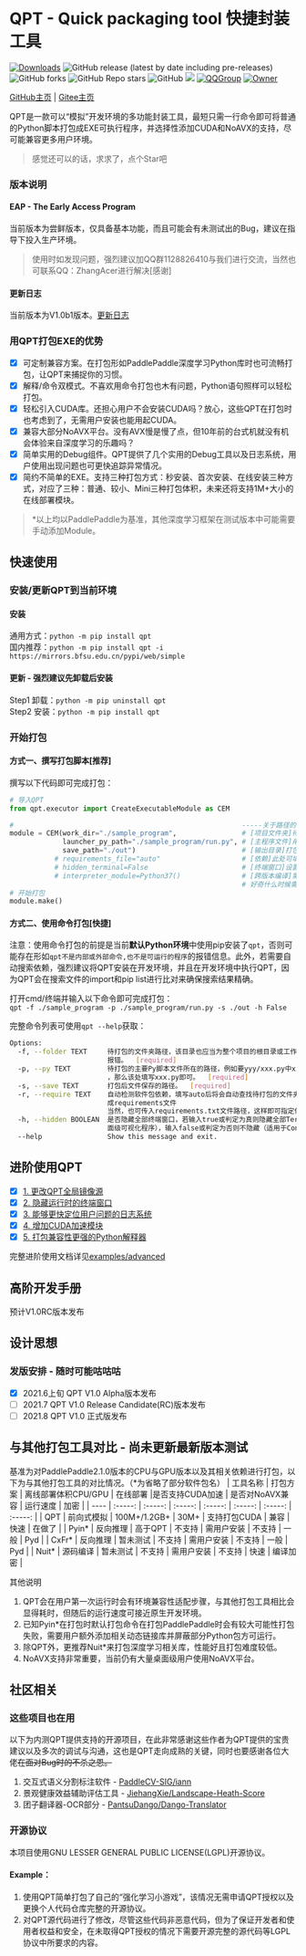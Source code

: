 # QPT - Quick packaging tool 快捷封装工具
[![Downloads](https://static.pepy.tech/personalized-badge/qpt?period=total&units=international_system&left_color=grey&right_color=orange&left_text=Pypi%20User)](https://pepy.tech/project/qpt)
![GitHub release (latest by date including pre-releases)](https://img.shields.io/github/v/release/GT-ZhangAcer/QPT?include_prereleases)
![GitHub forks](https://img.shields.io/github/forks/GT-ZhangAcer/QPT)
![GitHub Repo stars](https://img.shields.io/github/stars/GT-ZhangAcer/QPT)
![GitHub](https://img.shields.io/github/license/GT-ZhangAcer/QPT)
![](https://img.shields.io/badge/%E6%B7%B1%E5%BA%A6%E9%80%82%E9%85%8D-Win7+-9cf)
[![QQGroup](https://img.shields.io/badge/QQ群-1128826410-9cf?logo=tencent-qq&logoColor=000&logoWidth=15)](https://jq.qq.com/?_wv=1027&k=49HB5ymm)
[![Owner](https://img.shields.io/badge/负责人-GT_ZhangAcer-9cf)](https://github.com/GT-ZhangAcer)

[GitHub主页](https://github.com/GT-ZhangAcer/QPT) | [Gitee主页](https://gitee.com/GT-zhangacer/QPT)

QPT是一款可以“模拟”开发环境的多功能封装工具，最短只需一行命令即可将普通的Python脚本打包成EXE可执行程序，并选择性添加CUDA和NoAVX的支持，尽可能兼容更多用户环境。 

> 感觉还可以的话，求求了，点个Star吧

### 版本说明
#### EAP - The Early Access Program
当前版本为尝鲜版本，仅具备基本功能，而且可能会有未测试出的Bug，建议在指导下投入生产环境。  
> 使用时如发现问题，强烈建议加QQ群1128826410与我们进行交流，当然也可联系QQ：ZhangAcer进行解决[感谢] 

#### 更新日志
当前版本为V1.0b1版本。[更新日志](RELEASE.MD)

### 用QPT打包EXE的优势
- [x] 可定制兼容方案。在打包形如PaddlePaddle深度学习Python库时也可流畅打包，让QPT来捕捉你的习惯。
- [x] 解释/命令双模式。不喜欢用命令打包也木有问题，Python语句照样可以轻松打包。
- [x] 轻松引入CUDA库。还担心用户不会安装CUDA吗？放心，这些QPT在打包时也考虑到了，无需用户安装也能用起CUDA。
- [x] 兼容大部分NoAVX平台。没有AVX慢是慢了点，但10年前的台式机就没有机会体验来自深度学习的乐趣吗？
- [x] 简单实用的Debug组件。QPT提供了几个实用的Debug工具以及日志系统，用户使用出现问题也可更快追踪异常情况。
- [x] 简约不简单的EXE。支持三种打包方式：秒安装、首次安装、在线安装三种方式，对应了三种：普通、较小、Mini三种打包体积，未来还将支持1M+大小的在线部署模块。

> *以上均以PaddlePaddle为基准，其他深度学习框架在测试版本中可能需要手动添加Module。

## 快速使用
### 安装/更新QPT到当前环境
#### 安装
通用方式：`python -m pip install qpt`  
国内推荐：`python -m pip install qpt -i https://mirrors.bfsu.edu.cn/pypi/web/simple`
#### 更新 - 强烈建议先卸载后安装
Step1 卸载：`python -m pip uninstall qpt`  
Step2 安装：`python -m pip install qpt`
### 开始打包

#### 方式一、撰写打包脚本[推荐]
撰写以下代码即可完成打包：  
```python
# 导入QPT
from qpt.executor import CreateExecutableModule as CEM

#                                                        -----关于路径的部分，强烈建议使用绝对路径避免出现问题-----
module = CEM(work_dir="./sample_program",                # [项目文件夹]待打包的目录，并且该目录下需要有↓下方提到的py文件
             launcher_py_path="./sample_program/run.py", # [主程序文件]用户启动EXE文件后，QPT要执行的py文件
             save_path="./out")                          # [输出目录]打包后相关文件的输出目录
           # requirements_file="auto"                    # [依赖]此处可填入依赖文件路径，也可设置为auto自动搜索依赖
           # hidden_terminal=False                       # [终端窗口]设置为True后，运行时将不会展示黑色终端窗口  
           # interpreter_module=Python37()               # [跨版本编译]需要预先from qpt.modules.python_env import Python37
                                                         # 好奇什么时候需要跨版本编译？可参考"进阶使用QPT"一节的《打包兼容性更强的Python解释器》
# 开始打包
module.make()
```
#### 方式二、使用命令打包[快捷]
注意：使用命令打包的前提是当前**默认Python环境**中使用pip安装了`qpt`，否则可能存在形如`qpt不是内部或外部命令,也不是可运行的程序`的报错信息。此外，若需要自动搜索依赖，强烈建议将QPT安装在开发环境，并且在开发环境中执行QPT，因为QPT会在搜索文件的import和pip list进行比对来确保搜索结果精确。  

打开cmd/终端并输入以下命令即可完成打包：  
`qpt -f ./sample_program -p ./sample_program/run.py -s ./out -h False`  

完整命令列表可使用`qpt --help`获取：
```bash
Options:
  -f, --folder TEXT     待打包的文件夹路径，该目录也应当为整个项目的根目录或工作目录，否则可能会导致出现找不到模块等Python基础
                        报错。  [required]
  -p, --py TEXT         待打包的主要Py脚本文件所在的路径，例如要yyy/xxx.py中xxx.py是需要打包的主要Python文件
                        ，那么该处填写xxx.py即可。  [required]
  -s, --save TEXT       打包后文件保存的路径。  [required]
  -r, --require TEXT    自动检测软件包依赖，填写auto后将会自动查找待打包的文件夹路径中所有py文件的import使用情况，最终生
                        成requirements文件
                        当然，也可传入requirements.txt文件路径，这样即可指定依赖列表进行安装。
  -h, --hidden BOOLEAN  是否隐藏全部终端窗口，若输入true或判定为真则隐藏全部Terminal窗口（适用于使用了PyQT、TK等桌
                        面级可视化程序），输入false或判定为否则不隐藏（适用于Console & 终端程序）。
  --help                Show this message and exit.
```

## 进阶使用QPT
- [x] [1. 更改QPT全局镜像源](examples/advanced/更换镜像源.md)
- [x] [2. 隐藏运行时的终端窗口](examples/advanced/隐藏控制台窗口.md)
- [x] [3. 能够更快定位用户问题的日志系统](examples/advanced/收集用于Debug的用户日志.md)
- [x] [4. 增加CUDA加速模块](examples/advanced/增加CUDA的支持.md)
- [x] [5. 打包兼容性更强的Python解释器](examples/advanced/打包兼容性更强的Python解释器.md)

完整进阶使用文档详见[examples/advanced](examples/advanced)
## 高阶开发手册
预计V1.0RC版本发布
## 设计思想  


### 发版安排 - 随时可能咕咕咕
- [x] 2021.6上旬    QPT V1.0 Alpha版本发布  
- [ ] 2021.7       QPT V1.0 Release Candidate(RC)版本发布  
- [ ] 2021.8       QPT V1.0 正式版发布  

## 与其他打包工具对比 - 尚未更新最新版本测试
基准为对PaddlePaddle2.1.0版本的CPU与GPU版本以及其相关依赖进行打包，以下为与其他打包工具的对比情况。（\*为省略了部分软件包名）
| 工具名称 | 打包方案 | 离线部署体积CPU/GPU |  在线部署 |是否支持CUDA加速 | 是否对NoAVX兼容 | 运行速度 | 加密 |
|  ----  | :-----: | :-----: | :-----: | :-----: | :-----: | :-----: | :-----: |
| QPT  | 前向式模拟   | 100M+/1.2GB+ | 30M+ | 支持打包CUDA | 兼容 | 快速 | 在做了 |
| Pyin*  | 反向推理 | 高于QPT | 不支持 | 需用户安装 | 不支持 | 一般 | Pyd |
| CxFr*  | 反向推理 | 暂未测试 | 不支持 | 需用户安装 | 不支持 | 一般 | Pyd |
| Nuit*  | 源码编译 | 暂未测试 | 不支持 | 需用户安装 | 不支持 | 快速 | 编译加密 |

其他说明
1. QPT会在用户第一次运行时会有环境兼容性适配步骤，与其他打包工具相比会显得耗时，但随后的运行速度可接近原生开发环境。
2. 已知Pyin\*在打包时默认打包命令在打包PaddlePaddle时会有较大可能性打包失败，需要用户额外添加相关动态链接库并屏蔽部分Python包方可运行。
3. 除QPT外，更推荐Nuit\*来打包深度学习相关库，性能好且打包难度较低。
4. NoAVX支持非常重要，当前仍有大量桌面级用户使用NoAVX平台。

## 社区相关
### 这些项目也在用
以下为内测QPT提供支持的开源项目，在此非常感谢这些作者为QPT提供的宝贵建议以及多次的调试与沟通，这也是QPT走向成熟的关键，同时也要感谢各位大佬~~在面对Bug时的不杀之恩。~~  
1. 交互式语义分割标注软件 - [PaddleCV-SIG/iann](https://github.com/PaddleCV-SIG/iann)
2. 景观健康效益辅助评估工具 - [JiehangXie/Landscape-Heath-Score](https://github.com/JiehangXie/Landscape-Heath-Score)
3. 团子翻译器-OCR部分 - [PantsuDango/Dango-Translator](https://github.com/PantsuDango/Dango-Translator)

### 开源协议
本项目使用GNU LESSER GENERAL PUBLIC LICENSE(LGPL)开源协议。  
#### Example：
1. 使用QPT简单打包了自己的“强化学习小游戏”，该情况无需申请QPT授权以及更换个人代码仓库完整的开源协议。   
2. 对QPT源代码进行了修改，尽管这些代码非恶意代码，但为了保证开发者和使用者权益和安全，在未取得QPT授权的情况下需要开源完整的源代码等LGPL协议中所要求的内容。
